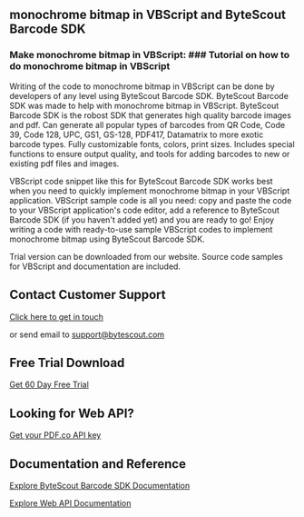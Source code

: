 ## monochrome bitmap in VBScript and ByteScout Barcode SDK

### Make monochrome bitmap in VBScript: ### Tutorial on how to do monochrome bitmap in VBScript

Writing of the code to monochrome bitmap in VBScript can be done by developers of any level using ByteScout Barcode SDK. ByteScout Barcode SDK was made to help with monochrome bitmap in VBScript. ByteScout Barcode SDK is the robost SDK that generates high quality barcode images and pdf. Can generate all popular types of barcodes from QR Code, Code 39, Code 128, UPC, GS1, GS-128, PDF417, Datamatrix to more exotic barcode types. Fully customizable fonts, colors, print sizes. Includes special functions to ensure output quality, and tools for adding barcodes to new or existing pdf files and images.

VBScript code snippet like this for ByteScout Barcode SDK works best when you need to quickly implement monochrome bitmap in your VBScript application. VBScript sample code is all you need: copy and paste the code to your VBScript application's code editor, add a reference to ByteScout Barcode SDK (if you haven't added yet) and you are ready to go! Enjoy writing a code with ready-to-use sample VBScript codes to implement monochrome bitmap using ByteScout Barcode SDK.

Trial version can be downloaded from our website. Source code samples for VBScript and documentation are included.

## Contact Customer Support

[Click here to get in touch](https://bytescout.zendesk.com/hc/en-us/requests/new?subject=ByteScout%20Barcode%20SDK%20Question)

or send email to [support@bytescout.com](mailto:support@bytescout.com?subject=ByteScout%20Barcode%20SDK%20Question) 

## Free Trial Download

[Get 60 Day Free Trial](https://bytescout.com/download/web-installer?utm_source=github-readme)

## Looking for Web API? 

[Get your PDF.co API key](https://pdf.co/documentation/api?utm_source=github-readme)

## Documentation and Reference

[Explore ByteScout Barcode SDK Documentation](https://bytescout.com/documentation/index.html?utm_source=github-readme)

[Explore Web API Documentation](https://pdf.co/documentation/api?utm_source=github-readme)